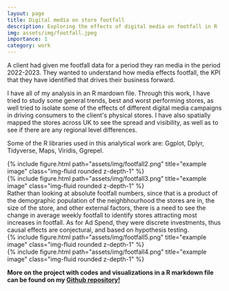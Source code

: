 ```yaml
---
layout: page
title: Digital media on store footfall
description: Exploring the effects of digital media on footfall in R
img: assets/img/footfall.jpeg
importance: 1
category: work
---
```


A client had given me footfall data for a period they ran media in the period 2022-2023. They wanted to understand how media effects footfall, the KPI that they have identified that drives their business forward.

I have all of my analysis in an R mardown file. Through this work, I have tried to study some general trends, best and worst performing stores, as well tried to isolate some of the effects of different digital media campaigns in driving consumers to the client's physical stores. I have also spatially mapped the stores across UK to see the spread and visibility, as well as to see if there are any regional level differences.

Some of the R libraries used in this analytical work are: Ggplot, Dplyr, Tidyverse, Maps, Viridis, Ggrepel.

<div class="row">
    <div class="col-sm mt-3 mt-md-0">
        {% include figure.html path="assets/img/footfall2.png" title="example image" class="img-fluid rounded z-depth-1" %}
    </div>
    <div class="col-sm mt-3 mt-md-0">
        {% include figure.html path="assets/img/footfall3.png" title="example image" class="img-fluid rounded z-depth-1" %}
    </div>
</div>

<div class="caption">
Rather than looking at absolute footfall numbers, since that is a product of the demographic population of the neighbhourhood the stores are in, the size of the store, and other external factors, there is a need to see the change in average weekly footfall to identify stores attracting most increases in footfall. As for Ad Spend, they were discrete investments, thus causal effects are conjectural, and based on hypothesis testing. 
</div>

<div class="row">
    <div class="col-sm mt-3 mt-md-0">
        {% include figure.html path="assets/img/footfall5.png" title="example image" class="img-fluid rounded z-depth-1" %}
    </div>
    <div class="col-sm mt-3 mt-md-0">
        {% include figure.html path="assets/img/footfall4.png" title="example image" class="img-fluid rounded z-depth-1" %}
    </div>
</div>

<b> More on the project with codes and visualizations in a R markdown file can be found on my <a href="https://github.com/detectorisk/Digital_media_affect_on_footfall/">Github repository!</a> </b>
